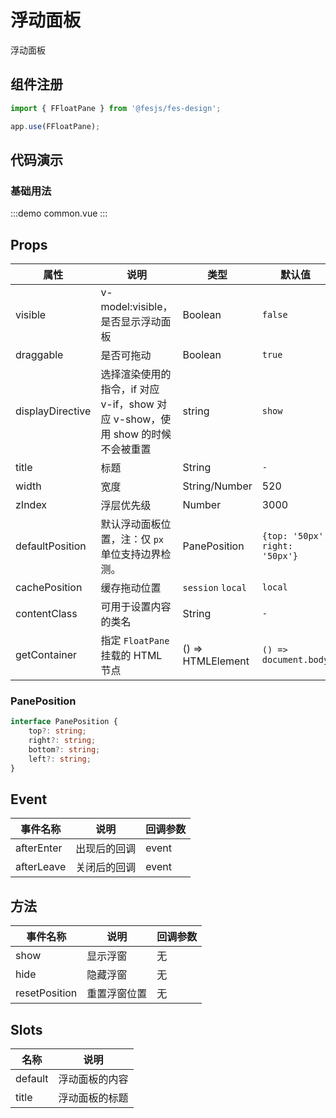 # 浮动面板

浮动面板

## 组件注册

```js
import { FFloatPane } from '@fesjs/fes-design';

app.use(FFloatPane);
```

## 代码演示

### 基础用法

:::demo
common.vue
:::

## Props

| 属性             | 说明                                                                           | 类型              | 默认值                         |
| ---------------- | ------------------------------------------------------------------------------ | ----------------- | ------------------------------ |
| visible          | v-model:visible，是否显示浮动面板                                              | Boolean           | `false`                        |
| draggable        | 是否可拖动                                                                     | Boolean           | `true`                         |
| displayDirective | 选择渲染使用的指令，if 对应 v-if，show 对应 v-show，使用 show 的时候不会被重置 | string            | `show`                         |
| title            | 标题                                                                           | String            | `-`                            |
| width            | 宽度                                                                           | String/Number     | 520                            |
| zIndex           | 浮层优先级                                                                     | Number            | 3000                           |
| defaultPosition  | 默认浮动面板位置，注：仅 `px` 单位支持边界检测。                               | PanePosition      | `{top: '50px', right: '50px'}` |
| cachePosition    | 缓存拖动位置                                                                   | `session` `local` | `local`                        |
| contentClass     | 可用于设置内容的类名                                                           | String            | `-`                            |
| getContainer     | 指定 `FloatPane` 挂载的 HTML 节点                                              | () => HTMLElement | `() => document.body`          |

### PanePosition

```ts
interface PanePosition {
    top?: string;
    right?: string;
    bottom?: string;
    left?: string;
}
```

## Event

| 事件名称   | 说明         | 回调参数 |
| ---------- | ------------ | -------- |
| afterEnter | 出现后的回调 | event    |
| afterLeave | 关闭后的回调 | event    |

## 方法

| 事件名称      | 说明         | 回调参数 |
| ------------- | ------------ | -------- |
| show          | 显示浮窗     | 无       |
| hide          | 隐藏浮窗     | 无       |
| resetPosition | 重置浮窗位置 | 无       |

## Slots

| 名称    | 说明           |
| ------- | -------------- |
| default | 浮动面板的内容 |
| title   | 浮动面板的标题 |
